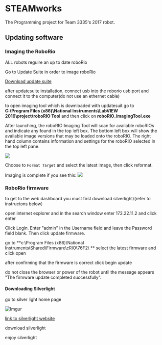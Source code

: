 # STEAMworks
The Programming project for Team 3335's 2017 robot.
## Updating software
### Imaging the RoboRio
ALL robots reguire an up to date roboRio

Go to Update Suite in order to image roboRio

[Download update suite](https://wpilib.screenstepslive.com/s/4485/m/13503/l/599670-installing-the-frc-2017-update-suite-all-languages)

after updatesuite installation, connect usb into the roborio usb port and connect it to the computer\(do not use an ethernet cable)

to open imaging tool which is downloaded with updatesuit go to **C:\Program Files (x86)\National Instruments\LabVIEW 2016\project\roboRIO Tool** and then click on **roboRIO_ImagingTool.exe**

After launching, the roboRIO Imaging Tool will scan for available roboRIOs and indicate any found in the top left box. The bottom left box will show the available image versions that may be loaded onto the roboRIO. The right hand column contains information and settings for the roboRIO selected in the top left pane.

![](https://s3.amazonaws.com/screensteps_live/image_assets/assets/000/309/346/original/508d4fe9-2e1c-4ac2-a852-7fdeaeba25dd.png?1484677916)

Choose to `Format Target` and select the latest image, then click reformat.

Imaging is complete if you see this:
![](https://s3.amazonaws.com/screensteps_live/image_assets/assets/000/309/341/original/c77ae106-441d-4811-b518-c72825ae5597.png?1484677907)

### RoboRio firmware

to get to the web dashboard you must first download silverlight/(refer to instructons below)

open internet explorer and in the search window enter 172.22.11.2 and click enter 

Click Login. Enter "admin" in the Username field and leave the Password field blank. Then click update firmware.

go to **c:\Program Files (x86)\National Instruments\Shared\Firmware\cRIO\76F2\ ** select the latest firmware and click open

after confirming that the firmware is correct click begin update

do not close the browser or power of the robot until the message appears "The firmware update completed successfully".

#### Downloading Silverlight
go to silver light home page

![Imgur](http://imgur.com/OJji8JB)

[link to silverlight website](https://www.microsoft.com/silverlight/)

download silverlight

enjoy silverlight






